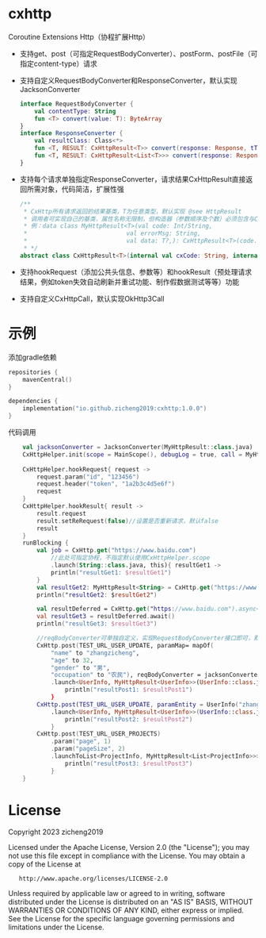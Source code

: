# cxhttp

Coroutine Extensions Http（协程扩展Http）

- 支持get、post（可指定RequestBodyConverter）、postForm、postFile（可指定content-type）请求

- 支持自定义RequestBodyConverter和ResponseConverter，默认实现JacksonConverter

  ```kotlin
  interface RequestBodyConverter {
      val contentType: String
      fun <T> convert(value: T): ByteArray
  }
  interface ResponseConverter {
      val resultClass: Class<*>
      fun <T, RESULT: CxHttpResult<T>> convert(response: Response, tType: Type): RESULT
      fun <T, RESULT: CxHttpResult<List<T>>> convert(response: Response, listType: ParameterizedType): RESULT
  }
  ```
  
- 支持每个请求单独指定ResponseConverter，请求结果CxHttpResult<T>直接返回所需对象，代码简洁，扩展性强

  ```kotlin
  /**
   * CxHttp所有请求返回的结果基类，T为任意类型，默认实现 @see HttpResult
   * 调用者可实现自己的基类，属性名称无限制，但构造器（参数顺序及个数）必须包含与CxHttpResult一致的构造器
   * 例：data class MyHttpResult<T>(val code: Int/String,
   *                            val errorMsg: String,
   *                            val data: T?,): CxHttpResult<T>(code.toString(), errorMsg, data)
   * */
  abstract class CxHttpResult<T>(internal val cxCode: String, internal val cxMsg: String, internal val cxData: T?)
  ```

- 支持hookRequest（添加公共头信息、参数等）和hookResult（预处理请求结果，例如token失效自动刷新并重试功能、制作假数据测试等等）功能

- 支持自定义CxHttpCall，默认实现OkHttp3Call

# 示例

添加gradle依赖

```kotlin
repositories {
    mavenCentral()
}

dependencies {
    implementation("io.github.zicheng2019:cxhttp:1.0.0")
}
```

代码调用

```kotlin
    val jacksonConverter = JacksonConverter(MyHttpResult::class.java)
    CxHttpHelper.init(scope = MainScope(), debugLog = true, call = MyHttpCall(), converter = jacksonConverter)
    
    CxHttpHelper.hookRequest{ request ->
        request.param("id", "123456")
        request.header("token", "1a2b3c4d5e6f")
        request
    }
    CxHttpHelper.hookResult{ result ->
        result.request
        result.setReRequest(false)//设置是否重新请求，默认false
        result
    }
    runBlocking {
        val job = CxHttp.get("https://www.baidu.com")
            //此处可指定协程，不指定默认使用CxHttpHelper.scope
            .launch(String::class.java, this){ resultGet1 ->
            println("resultGet1: $resultGet1")
        }
        val resultGet2: MyHttpResult<String> = CxHttp.get("https://www.baidu.com").await(String::class.java)
        println("resultGet2: $resultGet2")

        val resultDeferred = CxHttp.get("https://www.baidu.com").async<String, MyHttpResult<String>>(String::class.java)
        val resultGet3 = resultDeferred.await()
        println("resultGet3: $resultGet3")

        //reqBodyConverter可单独自定义，实现RequestBodyConverter接口即可，默认使用CxHttpHelper.init()指定的全局converter
        CxHttp.post(TEST_URL_USER_UPDATE, paramMap= mapOf(
            "name" to "zhangzicheng",
            "age" to 32,
            "gender" to "男",
            "occupation" to "农民"), reqBodyConverter = jacksonConverter)
            .launch<UserInfo, MyHttpResult<UserInfo>>(UserInfo::class.java){ resultPost1 ->
                println("resultPost1: $resultPost1")
            }
        CxHttp.post(TEST_URL_USER_UPDATE, paramEntity = UserInfo("zhangzicheng", 32, "男", "农民"))
            .launch<UserInfo, MyHttpResult<UserInfo>>(UserInfo::class.java){ resultPost2 ->
                println("resultPost2: $resultPost2")
            }
        CxHttp.post(TEST_URL_USER_PROJECTS)
            .param("page", 1)
            .param("pageSize", 2)
            .launchToList<ProjectInfo, MyHttpResult<List<ProjectInfo>>>(ProjectInfo::class.java){ resultPost3 ->
                println("resultPost3: $resultPost3")
            }
    }
```

# License
Copyright 2023 zicheng2019

   Licensed under the Apache License, Version 2.0 (the "License");
   you may not use this file except in compliance with the License.
   You may obtain a copy of the License at

       http://www.apache.org/licenses/LICENSE-2.0

   Unless required by applicable law or agreed to in writing, software
   distributed under the License is distributed on an "AS IS" BASIS,
   WITHOUT WARRANTIES OR CONDITIONS OF ANY KIND, either express or implied.
   See the License for the specific language governing permissions and
   limitations under the License.
